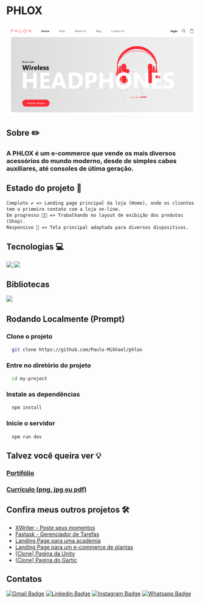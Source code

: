 # PHLOX
[![PHLOX Main Page Screenshot](public/images/phlox-home.png)](https://phlox-psi.vercel.app/)

## Sobre ✏️
  ### A PHLOX é um e-commerce que vende os mais diversos acessórios do mundo moderno, desde de simples cabos auxiliares, até consoles de útima geração.

## Estado do projeto 🚧
    Completo ✔️ => Landing page principal da loja (Home), onde os clientes tem o primeiro contato com a loja on-line.
    Em progresso 👨‍💻 => Trabalhando no layout de exibição dos produtos (Shop).
    Responsivo 📲 => Tela principal adaptada para diversos dispositivos.

## Tecnologias 💻
  <div>
    <abbr title="React">
      <img src="https://img.shields.io/badge/React-61DAFB.svg?style=for-the-badge&logo=React&logoColor=black" />
    </abbr>
    <abbr title="Typescript">
      <img src="https://img.shields.io/badge/TypeScript-007ACC?style=for-the-badge&logo=typescript&logoColor=white"/>
    </abbr>
  </div>

## Bibliotecas
  <div>
    <abbr title="Tailwind CSS">
      <img src="https://img.shields.io/badge/Tailwind%20CSS-06B6D4.svg?style=for-the-badge&logo=Tailwind-CSS&logoColor=white"/>
    </abbr>

## Rodando Localmente (Prompt)
### Clone o projeto
```bash
  git clone https://github.com/Paulo-Mikhael/phlox
```
### Entre no diretório do projeto
```bash
  cd my-project
```
### Instale as dependências
```bash
  npm install
```
### Inicie o servidor
```bash
  npm run dev
```
## Talvez você queira ver 💡
  ### [Portifólio](https://paulo-mikhael.github.io/Portifolio)
  ### [Currículo (png, jpg ou pdf)](https://drive.google.com/drive/folders/1ER7n3GHZmokEsQJkf6yFAG3E0dC1oLfq?usp=drive_link)

## Confira meus outros projetos 🛠️
  - [XWriter - Poste seus momentos](https://xwriter.vercel.app)
  - [Fastask - Gerenciador de Tarefas](https://paulo-mikhael.github.io/fastask)
  - [Landing Page para uma academia](https://paulo-mikhael.github.io/academia-landing-page)
  - [Landing Page para um e-commerce de plantas](https://casa-verde-pink-phi.vercel.app/)
  - [[Clone] Pagina da Unity](https://paulo-mikhael.github.io/pagina-unity-2024)
  - [[Clone] Pagina do Gartic](https://paulo-mikhael.github.io/pagina-gartic-2024)

## Contatos
  [![Gmail Badge](https://img.shields.io/badge/Gmail-EA4335.svg?style=for-the-badge&logo=Gmail&logoColor=white)](https://paulo-mikhael.github.io/Portifolio/Pages/contacts/)
  [![Linkedin Badge](https://img.shields.io/badge/LinkedIn-0A66C2.svg?style=for-the-badge&logo=LinkedIn&logoColor=white)](https://www.linkedin.com/in/paulo-miguel-4b706022b/)
  [![Instagram Badge](https://img.shields.io/badge/Instagram-E4405F.svg?style=for-the-badge&logo=Instagram&logoColor=white)](https://www.instagram.com/pa__miguel?igsh=MWxoYzdqNGluZWcyaA%3D%3D)
  [![Whatsapp Badge](https://img.shields.io/badge/WhatsApp-25D366.svg?style=for-the-badge&logo=WhatsApp&logoColor=white)](https://api.whatsapp.com/send/?phone=5592992813253&text=Ol%C3%A1%21+Gostaria+de+fazer+uma+oferta...&type=phone_number&app_absent=0)